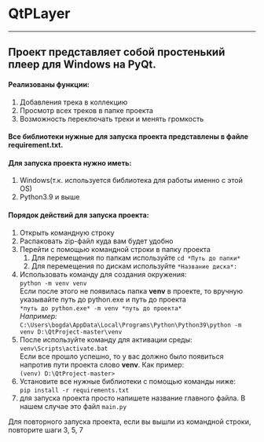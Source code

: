 # QtPLayer
____
## Проект представляет собой простенький плеер для Windows на PyQt.
#### Реализованы функции:
1) Добавления трека в коллекцию
2) Просмотр всех треков в папке проекта
3) Возможность переключать треки и менять громкость

#### Все библиотеки нужные для запуска проекта представлены в файле requirement.txt.

#### Для запуска проекта нужно иметь:
1) Windows(т.к. используется библиотека для работы именно с этой OS)
2) Python3.9 и выше

#### Порядок действий для запуска проекта:
1) Открыть командную строку
2) Распаковать zip-файл куда вам будет удобно
3) Перейти с помощью командной строки в папку проекта
   1) Для перемещения по папкам используйте
   ```cd *Путь до папки*```
   2) Для перемещения по дискам используйте
   ```*Название диска*:```
4) Использовать команду для создания окружения:  
``` python -m venv venv ```  
Если после этого не появилась папка __venv__ в проекте, то вручную указывайте путь до python.exe и путь до проекта  
```*путь до python.exe* -m venv *путь до проекта* ```   
_Например:_  
```C:\Users\bogda\AppData\Local\Programs\Python\Python39\python -m venv D:\QtProject-master\venv```
5) После используйте команду для активации среды:  
```venv\Scripts\activate.bat ```  
Если все прошло успешно, то у вас должно было появиться напротив пути проекта слово __venv__. Как пример:  
```(venv) D:\QtProject-master> ```
6) Установите все нужные библиотеки с помощью команды ниже:  
```pip install -r requirements.txt```
7) для запуска проекта просто напишете название главного файла. В нашем случае это файл ```main.py``` 

Для повторного запуска проекта, если вы вышли из командной строки, повторите шаги 3, 5, 7
